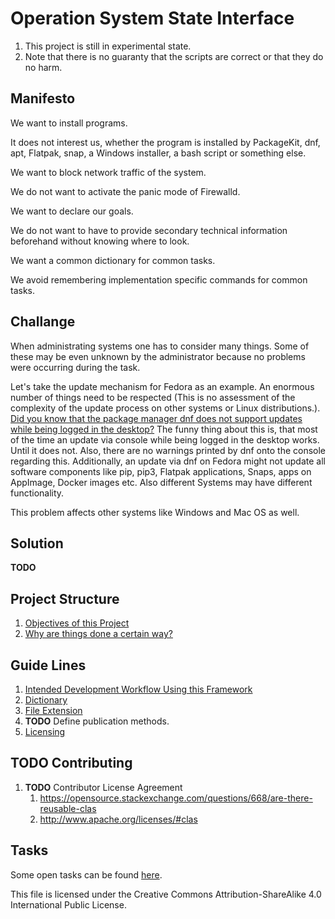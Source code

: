 # Operation System State Interface
1. This project is still in experimental state.
1. Note that there is no guaranty that the scripts are correct or that they do no harm.

## Manifesto
We want to install programs.

It does not interest us, whether the program is installed by PackageKit, dnf, apt, Flatpak, snap, a Windows installer, a bash script or something else.

We want to block network traffic of the system.

We do not want to activate the panic mode of Firewalld.

We want to declare our goals.

We do not want to have to provide secondary technical information beforehand without knowing where to look.

We want a common dictionary for common tasks.

We avoid remembering implementation specific commands for common tasks.
## Challange
When administrating systems one has to consider many things.
Some of these may be even unknown by the administrator because no problems were occurring during the task.

Let's take the update mechanism for Fedora as an example.
An enormous number of things need to be respected (This is no assessment of the complexity of the update process on other systems or Linux distributions.).
[Did you know that the package manager dnf does not support updates while being logged in the desktop?](https://lwn.net/Articles/702629/)
The funny thing about this is, that most of the time an update via console while being logged in the desktop works.
Until it does not.
Also, there are no warnings printed by dnf onto the console regarding this.
Additionally, an update via dnf on Fedora might not update all software components like pip, pip3, Flatpak applications, Snaps, apps on AppImage, Docker images etc.
Also different Systems may have different functionality.

This problem affects other systems like Windows and Mac OS as well.
## Solution
__TODO__
## Project Structure
1. [Objectives of this Project](./doc/objectives.md)
1. [Why are things done a certain way?](./doc/reasoning.md)
## Guide Lines
1. [Intended Development Workflow Using this Framework](doc/development.workflow.md)
1. [Dictionary](doc/guide.lines/dictionary.md)
1. [File Extension](doc/guide.lines/file.extensions.md)
1. __TODO__ Define publication methods.
1. [Licensing](doc/licensing.md)
## __TODO__ Contributing
   1. __TODO__ Contributor License Agreement
      1. https://opensource.stackexchange.com/questions/668/are-there-reusable-clas
      1. http://www.apache.org/licenses/#clas
## Tasks
Some open tasks can be found [here](doc/tasks.md).

This file is licensed under the Creative Commons Attribution-ShareAlike 4.0 International Public License.
